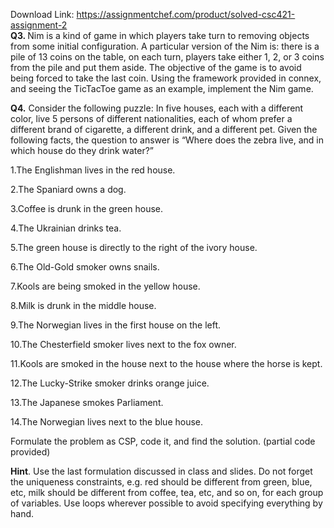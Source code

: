 Download Link: https://assignmentchef.com/product/solved-csc421-assignment-2
<br>
<strong>Q3. </strong> Nim is a kind of game in which players take turn to removing objects from some initial configuration. A particular version of the Nim is: there is a pile of 13 coins on the table, on each turn, players take either 1, 2, or 3 coins from the pile and put them aside.  The objective of the game is to avoid being forced to take the last coin. Using the framework provided in connex, and seeing the TicTacToe game as an example, implement the Nim game.

<strong>Q4.</strong> Consider the following puzzle: In five houses, each with a different color, live 5 persons of different nationalities, each of whom prefer a different brand of cigarette, a different drink, and a different pet. Given the following facts, the question to answer is “Where does the zebra live, and in which house do they drink water?”

1.The Englishman lives in the red house.

2.The Spaniard owns a dog.

3.Coffee is drunk in the green house.

4.The Ukrainian drinks tea.

5.The green house is directly to the right of the ivory house.

6.The Old-Gold smoker owns snails.

7.Kools are being smoked in the yellow house.

8.Milk is drunk in the middle house.

9.The Norwegian lives in the first house on the left.

10.The Chesterfield smoker lives next to the fox owner.

11.Kools are smoked in the house next to the house where the horse is kept.

12.The Lucky-Strike smoker drinks orange juice.

13.The Japanese smokes Parliament.

14.The Norwegian lives next to the blue house.

Formulate the problem as CSP, code it, and find the solution. (partial code provided)

<strong>Hint</strong>. Use the last formulation discussed in class and slides. Do not forget the uniqueness constraints, e.g. red should be different from green, blue, etc, milk should be different from coffee, tea, etc, and so on, for each group of variables. Use loops wherever possible to avoid specifying everything by hand.


